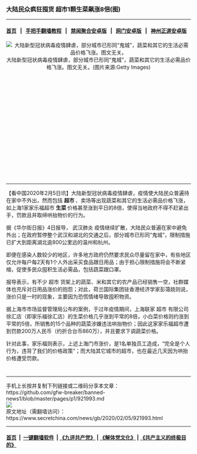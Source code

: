 ### 大陆民众疯狂囤货 超市1颗生菜飙涨8倍(图)
------------------------

#### [首页](https://github.com/gfw-breaker/banned-news1/blob/master/README.md) &nbsp;&nbsp;|&nbsp;&nbsp; [手把手翻墙教程](https://github.com/gfw-breaker/guides/wiki) &nbsp;&nbsp;|&nbsp;&nbsp; [禁闻聚合安卓版](https://github.com/gfw-breaker/bn-android) &nbsp;&nbsp;|&nbsp;&nbsp; [网门安卓版](https://github.com/oGate2/oGate) &nbsp;&nbsp;|&nbsp;&nbsp; [神州正道安卓版](https://github.com/SzzdOgate/update) 



<div class="article_right" style="fone-color:#000">
 <p style="text-align: center;">
  <img alt="大陆新型冠状病毒疫情肆虐，部分城市已形同“鬼城”，蔬菜和其它的生活必需品价格飞涨。图文无关。" src="https://img2.secretchina.com/pic/2017/12-26/p2061282a717790949-ss.jpg"/>
  <br>
   大陆新型冠状病毒疫情肆虐，部分城市已形同“鬼城”，蔬菜和其它的生活必需品价格飞涨。图文无关。(图片来源:Getty Images)
   <span id="hideid" name="hideid" style="color:red;display:none;">
    <span href="https://www.secretchina.com">
    </span>
   </span>
  </br>
 </p>
 <div id="txt-mid1-t21-2017">
  <ins class="adsbygoogle" data-ad-client="ca-pub-1276641434651360" data-ad-slot="2451032099" style="display:inline-block;width:336px;height:280px">
  </ins>
  

---


  </div>
 </div>
 <p>
  【看中国2020年2月5日讯】大陆新型冠状病毒疫情肆虐，疫情使大陆民众普遍待在家中不外出，然而包括
  <strong>
   超市
  </strong>
  、卖场等出现蔬菜和其它的生活必需品价格飞涨，如上海1家家乐福超市
  <strong>
   <span href="https://www.secretchina.com/news/gb/tag/生菜" target="_blank">
    生菜
   </span>
  </strong>
  价格甚至涨到平日的8倍，使得当地政府不得不赶紧出手，罚款且并取缔哄抬物价的行为。
  <span id="hideid" name="hideid" style="color:red;display:none;">
   <span href="https://www.secretchina.com">
   </span>
  </span>
 </p>
 <p>
  据《华尔街日报》4日报导，
  <span href="https://www.secretchina.com/news/gb/tag/武汉肺炎" target="_blank">
   武汉肺炎
  </span>
  疫情继续扩散，大陆民众普遍在家中避免外出；在政府暂停整个武汉和湖北的交通之后，部分城市已形同“鬼城”，限制措施已扩大到距离湖北逾800公里远的温州和杭州。
 </p>
 <p>
  即便在感染人数较少的地区，许多地方政府仍然要求民众尽量留在家中，有些地区仅允许每户每2天有1个人外出采买食品跟日用品；由于担心限制措施将会不断紧缩，促使多民众囤积生活必需品，包括蔬菜跟口罩。
 </p>
 <p>
  报导表示，有不少
  <span href="https://zh.wikipedia.org/wiki/%E8%B6%85%E7%B4%9A%E5%B8%82%E5%A0%B4" target="_blank">
   超市
  </span>
  货架上的蔬菜、米和其它的农产品已经销售一空，社群媒体也充斥对日用品涨价的抱怨；对此，荷兰国际集团驻香港经济学家彭蔼娆则说，涨价只是一时的现象，主要因为恐慌情绪导致囤积物资。
 </p>
 <p>
  据上海市市场监督管理局公布的案例，于过年疫情期间，上海联家
  <span href="https://www.secretchina.com/news/gb/tag/超市" target="_blank">
   超市
  </span>
  有限公司徐汇店（即家乐福徐汇店）的生菜价格几乎涨到平常的8倍，小白菜价格则约涨到平常的5倍，所销售的15个品种的蔬菜涉嫌违法哄抬物价；因此这家家乐福超市遭到罚款200万人民币（约折合台币860万），并且要求下调蔬菜价格。
 </p>
 <p>
  针对此事，家乐福则表示，上述上海门市涨价，是1名单独员工造成，“完全是个人行为，违背了我们的价格政策”；而大陆其它城市的超市，也在最近几天因为哄抬价格遭受罚款。
  <center>
   <div>
    <div id="txt-mid2-t22-2017" style="display: block;  max-height: 351px;  overflow: hidden;">
     <div id="SC-21xxx">
     </div>
     <ins class="adsbygoogle" data-ad-client="ca-pub-1276641434651360" data-ad-format="auto" data-ad-slot="4301710469" data-full-width-responsive="true" style="display:block">
     </ins>
    </div>
   </div>
  </center>
  <div style="padding-top:12px;">
  </div>
 </p>
</div>

<hr/>
手机上长按并复制下列链接或二维码分享本文章：<br/>
https://github.com/gfw-breaker/banned-news1/blob/master/pages/p1/921993.md <br/>
<a href='https://github.com/gfw-breaker/banned-news1/blob/master/pages/p1/921993.md'><img src='https://github.com/gfw-breaker/banned-news1/blob/master/pages/p1/921993.md.png'/></a> <br/>
原文地址（需翻墙访问）：https://www.secretchina.com/news/gb/2020/02/05/921993.html


------------------------
#### [首页](https://github.com/gfw-breaker/banned-news1/blob/master/README.md) &nbsp;|&nbsp; [一键翻墙软件](https://github.com/gfw-breaker/nogfw/blob/master/README.md) &nbsp;| [《九评共产党》](https://github.com/gfw-breaker/9ping.md/blob/master/README.md#九评之一评共产党是什么) | [《解体党文化》](https://github.com/gfw-breaker/jtdwh.md/blob/master/README.md) | [《共产主义的终极目的》](https://github.com/gfw-breaker/gczydzjmd.md/blob/master/README.md)


<img src='http://gfw-breaker.win/banned-news/pages/p1/921993.md' width='0px' height='0px'/>